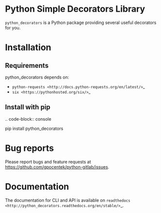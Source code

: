 Python Simple Decorators Library
=============

``python_decorators`` is a Python package providing several useful decorators for you.


Installation
============

Requirements
------------

python_decorators depends on:

* `python-requests <http://docs.python-requests.org/en/latest/>`_
* `six <https://pythonhosted.org/six/>`_

Install with pip
----------------

.. code-block:: console

   pip install python_decorators

Bug reports
===========

Please report bugs and feature requests at
https://github.com/gpocentek/python-gitlab/issues.


Documentation
=============

The documentation for CLI and API is available on `readthedocs
<http://python_decorators.readthedocs.org/en/stable/>`_.
